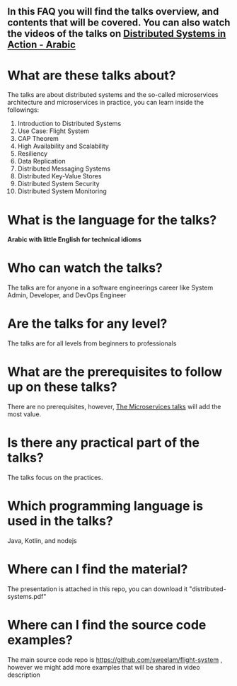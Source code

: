 ## In this FAQ you will find the talks overview, and contents that will be covered. You can also watch the videos of the talks on [Distributed Systems in Action - Arabic](https://www.youtube.com/playlist?list=PLgAqrVq84PDcg55xnbUBHuLS8tWul6-kF)

# What are these talks about?
The talks are about distributed systems and the so-called microservices architecture and microservices in practice, you can learn inside the followings:
1. Introduction to Distributed Systems
2. Use Case: Flight System
3. CAP Theorem
4. High Availability and Scalability
5. Resiliency
6. Data Replication
7. Distributed Messaging Systems
8. Distributed Key-Value Stores
9. Distributed System Security
10. Distributed System Monitoring

# What is the language for the talks?
**Arabic with little English for technical idioms**

# Who can watch the talks?
The talks are for anyone in a software engineerings career like System Admin, Developer, and DevOps Engineer

# Are the talks for any level?
The talks are for all levels from beginners to professionals

# What are the prerequisites to follow up on these talks?
There are no prerequisites, however, [The Microservices talks](https://www.youtube.com/playlist?list=PLgAqrVq84PDdfiDow3YVsgc1q34JD415Z) will add the most value. 

# Is there any practical part of the talks?
The talks focus on the practices.

# Which programming language is used in the talks?
Java, Kotlin, and nodejs

# Where can I find the material?
The presentation is attached in this repo, you can download it "distributed-systems.pdf"

# Where can I find the source code examples?
The main source code repo is https://github.com/sweelam/flight-system , however we might add more examples that will be shared in video description

